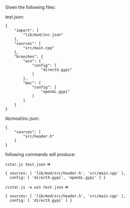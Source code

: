 Given the following files:

test.json:
```
{
	"import": [
		"lib/mod/inc.json"
	],
	"sources": [ 
		"src/main.cpp"
	],
	"branches": {
		"win": {
			"config": [
				"directX.gypi"
			]
		},
		"mac": {
			"config": [
				"openGL.gypi"
			]
		}
	}
}
```

lib/mod/inc.json:
```
{
	"sources": [
		"src/header.h"
	]
}
```

following commands will produce: 

`cstar.js test.json` =>
```
{ sources: [ 'lib/mod/src/header.h', 'src/main.cpp' ],
  config: [ 'directX.gypi', 'openGL.gypi' ] }
```

`/cstar.js -e win test.json` => 
```
{ sources: [ 'lib/mod/src/header.h', 'src/main.cpp' ],
  config: [ 'directX.gypi' ] }
```




